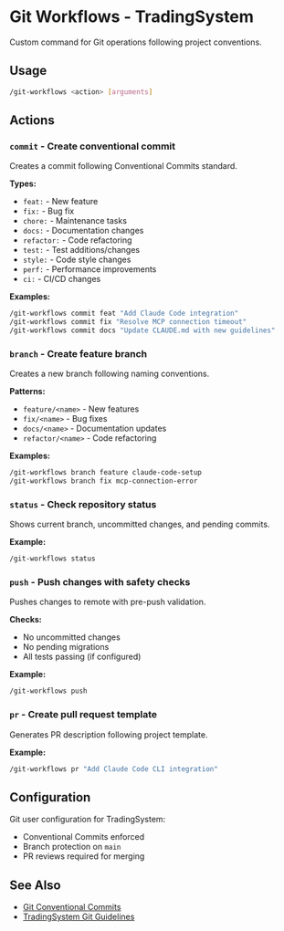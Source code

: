 # Git Workflows - TradingSystem

Custom command for Git operations following project conventions.

## Usage

```bash
/git-workflows <action> [arguments]
```

## Actions

### `commit` - Create conventional commit
Creates a commit following Conventional Commits standard.

**Types:**
- `feat:` - New feature
- `fix:` - Bug fix
- `chore:` - Maintenance tasks
- `docs:` - Documentation changes
- `refactor:` - Code refactoring
- `test:` - Test additions/changes
- `style:` - Code style changes
- `perf:` - Performance improvements
- `ci:` - CI/CD changes

**Examples:**
```bash
/git-workflows commit feat "Add Claude Code integration"
/git-workflows commit fix "Resolve MCP connection timeout"
/git-workflows commit docs "Update CLAUDE.md with new guidelines"
```

### `branch` - Create feature branch
Creates a new branch following naming conventions.

**Patterns:**
- `feature/<name>` - New features
- `fix/<name>` - Bug fixes
- `docs/<name>` - Documentation updates
- `refactor/<name>` - Code refactoring

**Examples:**
```bash
/git-workflows branch feature claude-code-setup
/git-workflows branch fix mcp-connection-error
```

### `status` - Check repository status
Shows current branch, uncommitted changes, and pending commits.

**Example:**
```bash
/git-workflows status
```

### `push` - Push changes with safety checks
Pushes changes to remote with pre-push validation.

**Checks:**
- No uncommitted changes
- No pending migrations
- All tests passing (if configured)

**Example:**
```bash
/git-workflows push
```

### `pr` - Create pull request template
Generates PR description following project template.

**Example:**
```bash
/git-workflows pr "Add Claude Code CLI integration"
```

## Configuration

Git user configuration for TradingSystem:
- Conventional Commits enforced
- Branch protection on `main`
- PR reviews required for merging

## See Also

- [Git Conventional Commits](https://www.conventionalcommits.org/)
- [TradingSystem Git Guidelines](../../docs/context/ops/git-guidelines.md)








